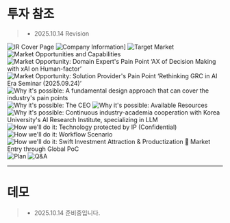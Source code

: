 # 투자 참조
> - 2025.10.14 Revision

![IR Cover Page](/IR/1_cover.PNG)
![Company Information](/IR/2_company_info.PNG)]
![Target Market](/IR/3_markets.PNG)
![Market Opportunities and Capabilities](/IR/4_market_opp.PNG)
![Market Opportunity: Domain Expert's Pain Point ‘AX of Decision Making with xAI on Human-factor’](/IR/5_market_opp_ev1.PNG)
![Market Opportunity: Solution Provider's Pain Point ‘Rethinking GRC in AI Era Seminar (2025.09.24)’](/IR/6_market_opp_ev2.PNG)
![Why it's possible: A fundamental design approach that can cover the industry's pain points](/IR/7_pos_ana1.PNG)
![Why it's possible: The CEO](/IR/8_pos_ana2.PNG)
![Why it's possible: Available Resources](/IR/9_pos_ana3.PNG)
![Why it's possible: Continuous industry-academia cooperation with Korea University's AI Research Institute, specializing in LLM](/IR/10_pos_ana4.PNG)
![How we'll do it: Technology protected by IP (Confidential)](/IR/11_how1.PNG)
![How we'll do it: Workflow Scenario](/IR/12_how2.PNG)
![How we'll do it: Swift Investment Attraction & Productization  Market Entry through Global PoC](/IR/13_how3.PNG)
![Plan](/IR/14_plan.PNG)
![Q&A](/IR/15_contact.PNG)

---

# 데모
> - 2025.10.14 준비중입니다.
